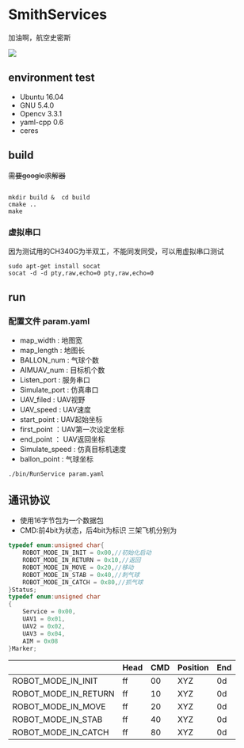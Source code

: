 # SmithServices
加油啊，航空史密斯

<img src="doc/demo.gif">

## environment test
- Ubuntu 16.04
- GNU 5.4.0
- Opencv 3.3.1
- yaml-cpp 0.6
- ceres

## build
~~需要google求解器~~
```shell

```
```shell
mkdir build &  cd build
cmake ..
make
```

### 虚拟串口
因为测试用的CH340G为半双工，不能同发同受，可以用虚拟串口测试
```shell
sudo apt-get install socat
socat -d -d pty,raw,echo=0 pty,raw,echo=0

```

## run
### 配置文件 param.yaml
- map_width : 地图宽
- map_length : 地图长
- BALLON_num : 气球个数 
- AIMUAV_num : 目标机个数
- Listen_port : 服务串口
- Simulate_port : 仿真串口
- UAV_filed : UAV视野
- UAV_speed : UAV速度
- start_point : UAV起始坐标
- first_point ：UAV第一次设定坐标
- end_point ： UAV返回坐标
- Simulate_speed : 仿真目标机速度
- ballon_point : 气球坐标

```shell
./bin/RunService param.yaml
```
## 通讯协议
- 使用16字节包为一个数据包
- CMD:前4bit为状态，后4bit为标识 三架飞机分别为 

```c
typedef enum:unsigned char{
	ROBOT_MODE_IN_INIT = 0x00,//初始化启动
	ROBOT_MODE_IN_RETURN = 0x10,//返回
	ROBOT_MODE_IN_MOVE = 0x20,//移动
	ROBOT_MODE_IN_STAB = 0x40,//刺气球
	ROBOT_MODE_IN_CATCH = 0x80,//抓气球	
}Status;
typedef enum:unsigned char
{
	Service = 0x00,
	UAV1 = 0x01,
	UAV2 = 0x02,
	UAV3 = 0x04,
	AIM = 0x08
}Marker;
```
| |Head|CMD|Position|End|
| --- | --- | --- | --- | --- |
|ROBOT_MODE_IN_INIT | ff |00|XYZ| 0d |
|ROBOT_MODE_IN_RETURN | ff |10|XYZ| 0d |
|ROBOT_MODE_IN_MOVE | ff |20|XYZ| 0d |
|ROBOT_MODE_IN_STAB | ff |40|XYZ| 0d |
|ROBOT_MODE_IN_CATCH | ff |80|XYZ| 0d |

